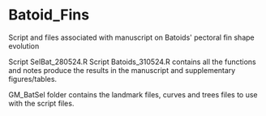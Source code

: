 # Batoid_Fins
Script and files associated with manuscript on Batoids' pectoral fin shape evolution

Script SelBat_280524.R Script Batoids_310524.R contains all the functions and notes produce the results in the manuscript and supplementary figures/tables.

GM_BatSel folder contains the landmark files, curves and trees files to use with the script files.
